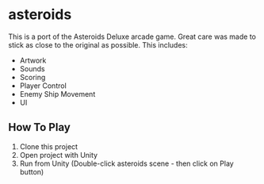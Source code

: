 # asteroids
This is a port of the Asteroids Deluxe arcade game.  Great care was made to stick as close to the original as possible.  This includes:

* Artwork
* Sounds
* Scoring
* Player Control
* Enemy Ship Movement
* UI

## How To Play
1. Clone this project
2. Open project with Unity
3. Run from Unity (Double-click asteroids scene - then click on Play button)
